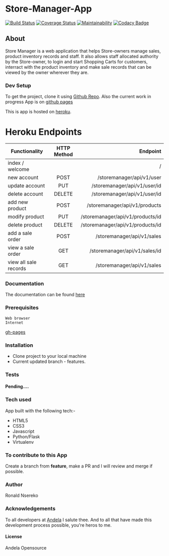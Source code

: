 # Store-Manager-App

[![Build Status](https://travis-ci.org/codjoero/Userprofile.svg?branch=user-register-160784779)](https://travis-ci.org/codjoero/Userprofile)
[![Coverage Status](https://coveralls.io/repos/github/codjoero/Store-Manager-App/badge.svg?branch=ch-project-adjustments-161335874)](https://coveralls.io/github/codjoero/Store-Manager-App?branch=ch-project-adjustments-161335874)
[![Maintainability](https://api.codeclimate.com/v1/badges/1cc0ea9fdebf640c8169/maintainability)](https://codeclimate.com/github/codjoero/Store-Manager-App/maintainability)
[![Codacy Badge](https://api.codacy.com/project/badge/Grade/6cc05ba8faff4376bcbf48bd0645c1c2)](https://www.codacy.com/app/codjoero/Store-Manager-App?utm_source=github.com&amp;utm_medium=referral&amp;utm_content=codjoero/Store-Manager-App&amp;utm_campaign=Badge_Grade)

## About

Store Manager is a web application that helps Store-owners manage sales, product inventory records and staff.
It also allows staff allocated authority by the Store-owner, to login and start Shopping Carts for customers, interract with the product inventory and make sale records that can be viewed by the owner wherever they are.

### Dev Setup

To get the project, clone it using [Github Repo](https://github.com/codjoero/Store-Manager-App). Also the current work in progress App is on [github pages](https://codjoero.github.io/Store-Manager-App/)

This is app is hosted on [heroku](https://thecodestoremanager-api-heroku.herokuapp.com/).

# Heroku Endpoints

| Functionality | HTTP Method | Endpoint    | 
|---------------|:-----------:|------------:|
| index / welcome |     | / |
| new account | POST | /storemanager/api/v1/user |
| update account | PUT | /storemanager/api/v1/user/id |
| delete account | DELETE | /storemanager/api/v1/user/id |
| add new product | POST | /storemanager/api/v1/products |
| modify product | PUT | /storemanager/api/v1/products/id |
| delete product | DELETE | /storemanager/api/v1/products/id |
| add a sale order | POST | /storemanager/api/v1/sales |
| view a sale order | GET | /storemanager/api/v1/sales/id |
| view all sale records | GET | /storemanager/api/v1/sales |

### Documentation

The documentation can be found [here](https://documenter.getpostman.com/view/5459960/RWgxvFDm)

### Prerequisites

    Web browser
    Internet

[gh-pages](https://codjoero.github.io/Store-Manager-App/)

### Installation

* Clone project to your local machine
* Current updated branch - features.

### Tests
#### Pending....

### Tech used 
App built with the following tech:-
   * HTML5 
   * CSS3
   * Javascript
   * Python/Flask
   * Virtualenv

### To contribute to this App
Create a branch from **feature**, make a PR and I will review and merge if possible.
### Author
Ronald Nsereko
### Acknowledgements
To all developers at [Andela](https://andela.com) I salute thee. And to all that have made this development process possible, you're heros to me.

#### License
Andela Opensource